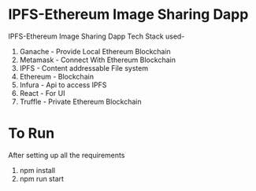 # IPFS-Ethereum Image Sharing Dapp

IPFS-Ethereum Image Sharing Dapp
Tech Stack used-
1. Ganache - Provide Local Ethereum Blockchain
2. Metamask - Connect With Ethereum Blockchain
3. IPFS - Content addressable File system
4. Ethereum - Blockchain
5. Infura - Api to access IPFS
6. React - For UI
7. Truffle - Private Ethereum Blockchain

# To Run
  After setting up all the requirements
1. npm install
2. npm run start
